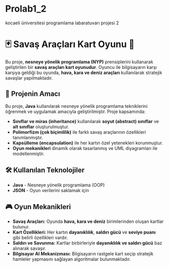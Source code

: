 # Prolab1_2
kocaeli üniversitesi programlama labaratuvarı projesi 2
# 🃏 Savaş Araçları Kart Oyunu 🚀

Bu proje, **nesneye yönelik programlama (NYP)** prensiplerini kullanarak geliştirilen bir **savaş araçları kart oyunudur**. Oyuncu ile bilgisayarın karşı karşıya geldiği bu oyunda, **hava, kara ve deniz araçları** kullanılarak stratejik savaşlar yapılmaktadır.

## 🎯 Projenin Amacı  
Bu proje, **Java** kullanılarak nesneye yönelik programlama tekniklerini öğrenmek ve uygulamak amacıyla geliştirilmiştir. Proje kapsamında:  
- **Sınıflar ve miras (inheritance)** kullanılarak **soyut (abstract) sınıflar** ve **alt sınıflar** oluşturulmuştur.  
- **Polimorfizm (çok biçimlilik)** ile farklı savaş araçlarının özellikleri tanımlanmıştır.  
- **Kapsülleme (encapsulation)** ile her kartın özel yetenekleri korunmuştur.  
- **Oyun mekanikleri** dinamik olarak tasarlanmış ve UML diyagramları ile modellenmiştir.  

## 🛠️ Kullanılan Teknolojiler  
- **Java** - Nesneye yönelik programlama (OOP)  
- **JSON** - Oyun verilerini saklamak için  


## 🎮 Oyun Mekanikleri  
- **Savaş Araçları:** Oyunda **hava, kara ve deniz** birimlerinden oluşan kartlar bulunur.  
- **Kart Özellikleri:** Her kartın **dayanıklılık**, **saldırı gücü** ve **seviye puanı** gibi belirli özellikleri vardır.  
- **Saldırı ve Savunma:** Kartlar birbirleriyle **dayanıklılık ve saldırı gücü** baz alınarak savaşır.  
- **Bilgisayar AI Mekanizması:** Bilgisayarın rastgele kart seçip stratejik hamleler yapmasını sağlayan algoritmalar bulunmaktadır.  
